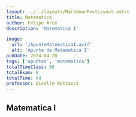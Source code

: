 ```yaml
---
layout: ../../layouts/MarkdownPostLayout.astro
title: Matematica
author: Felipe Arce
description: 'Matematica I'

image:
  url: '/ApunteMatematicaI.avif'
  alt: 'Apunte de Matematica I'
pubDate: 2024-04-28
tags: ['apuntes', 'matematica']
totalTimeClass: 56
totalExam: 8
totalTime: 64
professor: Giselle Bottazzi
---
```


## Matematica I

